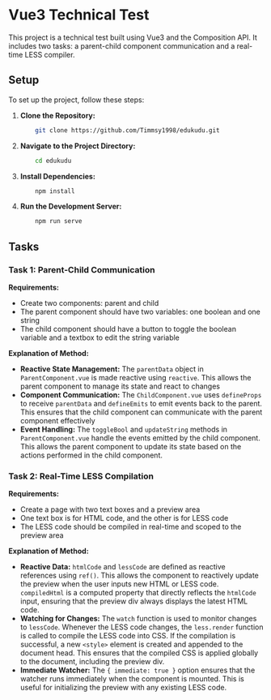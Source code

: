 # Vue3 Technical Test

This project is a technical test built using Vue3 and the Composition API. It includes two tasks: a parent-child component communication and a real-time LESS compiler.

## Setup

To set up the project, follow these steps:

1. **Clone the Repository:**
    ```bash
        git clone https://github.com/Timmsy1998/edukudu.git
    ```
2. **Navigate to the Project Directory:**
    ```bash
        cd edukudu
    ```
3. **Install Dependencies:**
    ```bash
        npm install
    ```
4. **Run the Development Server:**
    ```bash
        npm run serve
    ```
  
  
## Tasks

### Task 1: Parent-Child Communication

**Requirements:**
- Create two components: parent and child
- The parent component should have two variables: one boolean and one string
- The child component should have a button to toggle the boolean variable and a  textbox to edit the string variable
  
  
**Explanation of Method:**
- **Reactive State Management:** The `parentData` object in `ParentComponent.vue` is made reactive using `reactive`. This allows the parent component to manage its state and react to changes
- **Component Communication:** The `ChildComponent.vue` uses `defineProps` to receive `parentData` and `defineEmits` to emit events back to the parent. This ensures that the child component can communicate with the parent component effectively
- **Event Handling:** The `toggleBool` and `updateString` methods in `ParentComponent.vue` handle the events emitted by the child component. This allows the parent component to update its state based on the actions performed in the child component.

### Task 2: Real-Time LESS Compilation

**Requirements:**
- Create a page with two text boxes and a preview area
- One text box is for HTML code, and the other is for LESS code
- The LESS code should be compiled in real-time and scoped to the preview area

**Explanation of Method:**
- **Reactive Data:** `htmlCode` and `lessCode` are defined as reactive references using `ref()`. This allows the component to reactively update the preview when the user inputs new HTML or LESS code. `compiledHtml` is a computed property that directly reflects the `htmlCode` input, ensuring that the preview div always displays the latest HTML code.
- **Watching for Changes:** The `watch` function is used to monitor changes to `lessCode`. Whenever the LESS code changes, the `less.render` function is called to compile the LESS code into CSS. If the compilation is successful, a new `<style>` element is created and appended to the document head. This ensures that the compiled CSS is applied globally to the document, including the preview div.
- **Immediate Watcher:** The `{ immediate: true }` option ensures that the watcher runs immediately when the component is mounted. This is useful for initializing the preview with any existing LESS code.